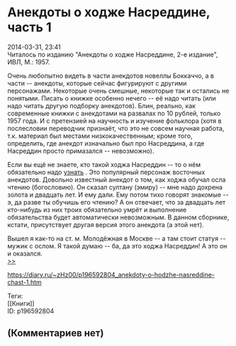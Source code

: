 Анекдоты о ходже Насреддине, часть 1
====================================

  
2014-03-31, 23:41  
 Читалось по изданию "Анекдоты о ходже Насреддине, 2-е издание", ИВЛ, М.: 1957.   
   
 Очень любопытно видеть в части анекдотов новеллы Боккаччо, а в части -- анекдоты, которые сейчас фигурируют с другими персонажами. Некоторые очень смешные, некоторые так и остались не понятыми. Писать о книжке особенно нечего -- её надо читать (или надо читать другую подборку анекдотов). Блин, реально, как современные книжки с анекдотами на развалах по 10 рублей, только 1957 года. И с претензией на научность и изучение фольклора (хотя в послесловии переводчик признаёт, что это не совсем научная работа, т.к. материал был местами низкокачественным; кроме того, определить, где анекдот изначально был про Насреддина, а где Насреддин просто примазался -- невозможно).   
   
 Если вы ещё не знаете, кто такой ходжа Насреддин -- то о нём обязательно надо  [узнать](http://lurkmore.to/%D0%A5%D0%BE%D0%B4%D0%B6%D0%B0_%D0%9D%D0%B0%D1%81%D1%80%D0%B5%D0%B4%D0%B4%D0%B8%D0%BD)  . Это популярный персонаж восточных анекдотов. Довольно известный анекдот о том, как ходжа обучал осла чтению (богословию). Он сказал султану (эмиру) -- мне надо дохрена золота и двадцать лет. И ему дали. Ему потом тихо говорят знакомые -- э, да разве ты обучишь его чтению? А он отвечает, что за двадцать лет кто-нибудь из них троих обязательно умрёт и выполнение обязательства будет автоматически невозможным. В данном сборнике, кстати, присутствует другая версия этого анекдота (а этой нет).   
   
 Вышел я как-то на ст. м. Молодёжная в Москве -- а там стоит статуя -- мужик с ослом. Я такой думаю -- ба, да это ходжа Насреддин! А это он и оказался.   
  [>>](Анекдоты%20о%20ходже%20Насреддине,%20часть%202)    
  
<https://diary.ru/~zHz00/p196592804_anekdoty-o-hodzhe-nasreddine-chast-1.htm>  
  
Теги:  
[[Книги]]  
ID: p196592804  


(Комментариев нет)
------------------